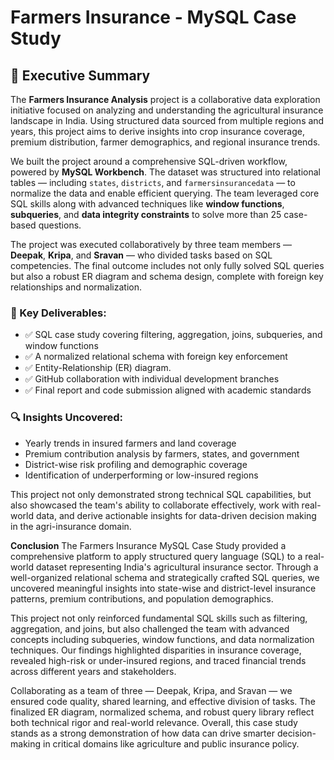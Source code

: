 # Farmers Insurance - MySQL Case Study
## 🧾 Executive Summary

The **Farmers Insurance Analysis** project is a collaborative data exploration initiative focused on analyzing and understanding the agricultural insurance landscape in India. Using structured data sourced from multiple regions and years, this project aims to derive insights into crop insurance coverage, premium distribution, farmer demographics, and regional insurance trends.

We built the project around a comprehensive SQL-driven workflow, powered by **MySQL Workbench**. The dataset was structured into relational tables — including `states`, `districts`, and `farmersinsurancedata` — to normalize the data and enable efficient querying. The team leveraged core SQL skills along with advanced techniques like **window functions**, **subqueries**, and **data integrity constraints** to solve more than 25 case-based questions.

The project was executed collaboratively by three team members — **Deepak**, **Kripa**, and **Sravan** — who divided tasks based on SQL competencies. The final outcome includes not only fully solved SQL queries but also a robust ER diagram and schema design, complete with foreign key relationships and normalization.

### 🎯 Key Deliverables:
- ✅ SQL case study covering filtering, aggregation, joins, subqueries, and window functions
- ✅ A normalized relational schema with foreign key enforcement
- ✅ Entity-Relationship (ER) diagram.
- ✅ GitHub collaboration with individual development branches
- ✅ Final report and code submission aligned with academic standards

### 🔍 Insights Uncovered:
- Yearly trends in insured farmers and land coverage
- Premium contribution analysis by farmers, states, and government
- District-wise risk profiling and demographic coverage
- Identification of underperforming or low-insured regions

This project not only demonstrated strong technical SQL capabilities, but also showcased the team's ability to collaborate effectively, work with real-world data, and derive actionable insights for data-driven decision making in the agri-insurance domain.

**Conclusion**
The Farmers Insurance MySQL Case Study provided a comprehensive platform to apply structured query language (SQL) to a real-world dataset representing India's agricultural insurance sector. Through a well-organized relational schema and strategically crafted SQL queries, we uncovered meaningful insights into state-wise and district-level insurance patterns, premium contributions, and population demographics.

This project not only reinforced fundamental SQL skills such as filtering, aggregation, and joins, but also challenged the team with advanced concepts including subqueries, window functions, and data normalization techniques. Our findings highlighted disparities in insurance coverage, revealed high-risk or under-insured regions, and traced financial trends across different years and stakeholders.

Collaborating as a team of three — Deepak, Kripa, and Sravan — we ensured code quality, shared learning, and effective division of tasks. The finalized ER diagram, normalized schema, and robust query library reflect both technical rigor and real-world relevance. Overall, this case study stands as a strong demonstration of how data can drive smarter decision-making in critical domains like agriculture and public insurance policy.
